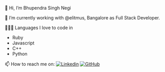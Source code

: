 👋 Hi, I’m Bhupendra Singh Negi

🔭 I’m currently working with @elitmus, Bangalore as Full Stack Developer.


👨🏾‍💻 Languages I love to code in
  * Ruby
  * Javascript
  * C++
  * Python
  

<p> 📫 How to reach me  on:
  <a href="https://www.linkedin.com/in/bhupendra-negi-667171167/" rel="nofollow">
    <img src="https://camo.githubusercontent.com/cc1003a73c03e4a2133762bdec4d062b9bdd7063dae68d4022bcea38432ab6c0/68747470733a2f2f696d672e736869656c64732e696f2f62616467652f2d4c696e6b6564496e2d3030373362313f7374796c653d736f6369616c266c6f676f3d4c696e6b6564696e266c696e6b3d68747470733a2f2f7777772e6c696e6b6564696e2e636f6d2f696e2f7368756268616d393431312f" alt="Linkedin" data-canonical-src="https://img.shields.io/badge/-LinkedIn-0073b1?style=social&amp;logo=Linkedin&amp;link=https://www.linkedin.com/in/bhupendra-negi-667171167" style="max-width:100%;"></a>
  <a href="https://github.com/https://github.com/BhupendraNegi">
    <img src="https://camo.githubusercontent.com/97a9fc7f5452220d3f67d5ab6acc107fbfcd857f5298bda3591bb6d2710b7b5b/68747470733a2f2f696d672e736869656c64732e696f2f6769746875622f666f6c6c6f776572732f7368756268616d393431313f6c6162656c3d666f6c6c6f77267374796c653d736f6369616c" alt="GitHub" data-canonical-src="https://img.shields.io/github/followers/BhupendraNegi?label=follow&amp;style=social" style="max-width:100%;">
  </a>
</p>
<!---
BhupendraNegi/BhupendraNegi is a ✨ special ✨ repository because its `README.md` (this file) appears on your GitHub profile.
You can click the Preview link to take a look at your changes.
--->
